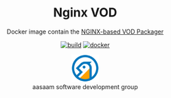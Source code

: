 <div align="center">
  <h1>
    Nginx VOD
  </h1>
  <p>
    Docker image contain the <a href="https://github.com/kaltura/nginx-vod-module">NGINX-based VOD Packager</a>
  </p>
  <p>
    <a href="https://github.com/aasaam/nginx-vod/actions/workflows/build.yml" target="_blank"><img src="https://github.com/aasaam/nginx-vod/actions/workflows/build.yml/badge.svg" alt="build" /></a>
    <a href="https://hub.docker.com/r/aasaam/nginx-vod" target="_blank"><img src="https://img.shields.io/docker/image-size/aasaam/nginx-vod?label=docker%20image" alt="docker" /></a>
  </p>
</div>

<div>
  <p align="center">
    <a href="https://aasaam.com" title="aasaam software development group">
      <img alt="aasaam software development group" width="64" src="https://raw.githubusercontent.com/aasaam/information/master/logo/aasaam.svg">
    </a>
    <br />
    aasaam software development group
  </p>
</div>
